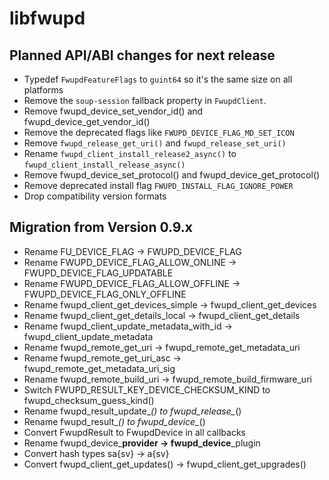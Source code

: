 # libfwupd

## Planned API/ABI changes for next release

* Typedef `FwupdFeatureFlags` to `guint64` so it's the same size on all platforms
* Remove the `soup-session` fallback property in `FwupdClient`.
* Remove fwupd_device_set_vendor_id() and fwupd_device_get_vendor_id()
* Remove the deprecated flags like `FWUPD_DEVICE_FLAG_MD_SET_ICON`
* Remove `fwupd_release_get_uri()` and `fwupd_release_set_uri()`
* Rename `fwupd_client_install_release2_async()` to `fwupd_client_install_release_async()`
* Remove fwupd_device_set_protocol() and fwupd_device_get_protocol()
* Remove deprecated install flag `FWUPD_INSTALL_FLAG_IGNORE_POWER`
* Drop compatibility version formats

## Migration from Version 0.9.x

* Rename FU_DEVICE_FLAG -> FWUPD_DEVICE_FLAG
* Rename FWUPD_DEVICE_FLAG_ALLOW_ONLINE -> FWUPD_DEVICE_FLAG_UPDATABLE
* Rename FWUPD_DEVICE_FLAG_ALLOW_OFFLINE -> FWUPD_DEVICE_FLAG_ONLY_OFFLINE
* Rename fwupd_client_get_devices_simple -> fwupd_client_get_devices
* Rename fwupd_client_get_details_local -> fwupd_client_get_details
* Rename fwupd_client_update_metadata_with_id -> fwupd_client_update_metadata
* Rename fwupd_remote_get_uri -> fwupd_remote_get_metadata_uri
* Rename fwupd_remote_get_uri_asc -> fwupd_remote_get_metadata_uri_sig
* Rename fwupd_remote_build_uri -> fwupd_remote_build_firmware_uri
* Switch FWUPD_RESULT_KEY_DEVICE_CHECKSUM_KIND to fwupd_checksum_guess_kind()
* Rename fwupd_result_update_*() to fwupd_release_*()
* Rename fwupd_result_*() to fwupd_device_*()
* Convert FwupdResult to FwupdDevice in all callbacks
* Rename fwupd_device_**provider -> fwupd_device**_plugin
* Convert hash types sa{sv} -> a{sv}
* Convert fwupd_client_get_updates() -> fwupd_client_get_upgrades()

